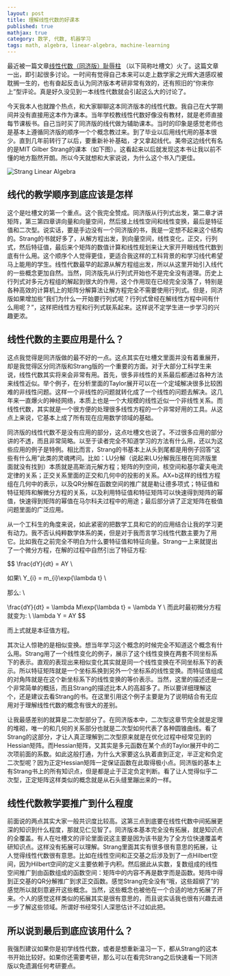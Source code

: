 ```yaml
---
layout: post
title: 理解线性代数的好课本
published: true
mathjax: true
category: 数学, 代数, 机器学习
tags: math, algebra, linear-algebra, machine-learning
---
```


最近被一篇文章[线性代数（同济版）耻辱柱](https://zhuanlan.zhihu.com/p/199665495) （以下简称吐槽文）火了。这篇文章一出，即引起很多讨论。一时间有觉得自己本来可以走上数学家之光辉大道感叹被耽搁一生的，也有奋起反击认为同济版本考研非常有效的，还有照旧的“你来你上”型评论。真是好久没见到一本线性代数就会引起这么大的讨论了。

今天我本人也就蹭个热点，和大家聊聊这本同济版本的线性代数。我自己在大学期间并没有直接用这本作为课本。当年学校教线性代数好像没有教材，就是老师直接每节课板书。自己当时买了同济版的线代做为辅助课本。当时的印象是感觉老师也是基本上遵循同济版的顺序一个个概念教过来。到了毕业以后用线代用的基本很少。直到几年前转行了以后，要重新补补基础，才又拿起线代。美帝这边线代有名的是MIT Gilber Strang的课本（如下图）。这看起来以后就发现这本书让我以前不懂的地方豁然开朗。所以今天就想和大家说说，为什么这个书入门更佳。

![Strang Linear Algebra](https://i.gr-assets.com/images/S/compressed.photo.goodreads.com/books/1348384442l/179699.jpg)

## 线代的教学顺序到底应该是怎样

这个是吐槽文的第一个重点。这个我完全赞成。同济版从行列式出发，第二章才讲矩阵，第三第四章讲向量和向量空间，然后接上线性空间和线性变换，最后是特征值和二次型。说实话，要是手边没有一个同济版的书，我是一定想不起来这个结构的。Strang的书就好多了，从解方程出发，到向量空间，线性变化，正交，行列式，然后特征值，最后来个矩阵的数值计算和线性规划来让大家开开眼线性代数到底有什么用。这个顺序个人觉得更佳，更适合我这样的工科背景的和学习线代希望马上能用的学生。线性代数最早的起源从解方程组出发，所以从这里开始引入线代的一些概念更加自然。当然，同济版先从行列式开始也不是完全没有道理。历史上行列式对多元方程组的解起到很大的作用，这个作用现在已经完全没落了，特别是各种高效的计算机上的矩阵分解算法让解方程完全不需要使用行列式。但是，同济版如果增加些“我们为什么一开始要行列式呢？行列式曾经在解线性方程中间有什么用呢？”，这样把线性方程和行列式联系起来。这样说不定学生进一步学习的兴趣更浓。

## 线性代数的主要应用是什么？

这点我觉得是同济版做的最不好的一点。这点其实在吐槽文里面并没有着重展开，却是我觉得区分同济版和Strang版的一个重要的方面。对于大部分工科学生来说，线性代数其实将来会非常有用。首先，很多非线性的关系最后都通过各种方法来线性近似。举个例子，在分析里面的Taylor展开可以在一个定域解决很多比较困难的非线性问题。这样一个非线性的问题就转化成了一个线性的问题去解决。这几年来一直爆火的神经网络，本质上也是一个大规模的线性近似一个非线性关系。而线性代数，其实就是一个很方便的处理很多线性方程的一个非常好用的工具。从这点上来说，它基本上成了所有现在应用数学领域的基础。

同济版的线性代数不是没有应用的部分，这点吐槽文也说了。不过很多应用的部分讲的不透，而且非常简略。以至于读者完全不知道学习的方法有什么用，还以为这些应用的例子是特例。相比而言，Strang的书基本上从头到尾都是用例子回答“这些有什么用”此类的灵魂拷问。比如：LU分解（说起来LU分解我压根在同济版里面就没有找到）本质就是高斯消元解方程；矩阵的列空间，核空间和基尔霍夫电流定律的关系；正交关系里面的正交和几何中的投影的关系。AX=b这样的线性方程组在几何中的表示，以及QR分解在函数空间的推广就是勒让德多项式；特征值和特征矩阵和解微分方程的关系，以及利用特征值和特征矩阵可以快速得到矩阵的幂值，快速得到矩阵的幂值在马尔科夫过程中的用途；最后部分讲了正定矩阵在极值问题里面的广泛应用。

从一个工科生的角度来说，如此紧密的把数学工具和它的的应用结合让我的学习更有动力。我不否认纯粹数学体系的美，但是对于我而言学习线性代数主要为了用它。比如我在之前完全不明白为什么要特征值和特征向量。Strang一上来就提出了一个微分方程，在解的过程中自然引出了特征方程:

$$
\frac{dY}{dt} = AY \\

如果\ Y_{i} = m_{i}\exp{\lambda t} \\

那么: \\

\frac{dY}{dt} = \lambda M\exp{\lambda t} = \lambda Y \\
而此时最初微分方程就变为: \\
\lambda Y = AY
$$

而上式就是本征值方程。

其次让人惊艳的是相似变换。想当年学习这个概念的时候完全不知道这个概念有什么用。Strang用了一个线性变化的例子，展示了这个线性变换在两套不同坐标系下的表示。直观的表现出来相似变化其实就是同一个线性变换在不同坐标系下的表示。所以特征矩阵就是一个坐标系换到另外一个坐标系的线性变换。而特征值组成的对角阵就是在这个新坐标系下的线性变换的等价表示。当然，这里的描述还是一个非常简单的概括，而且Strang的描述比本人的高超多了。所以要详细理解这个，还是建议去看Strang的书。在这里引用这个例子主要是为了说明结合有无应用对于理解线性代数的概念有很大的差别。

让我最感差别的就算是二次型部分了。在同济版本中，二次型这章节完全就是定理的堆砌，唯一的和几何的关系部分也就是二次型如何代表了各种圆锥曲线。看了Strang的这部分，才让人真正理解到二次型原来就是在优化过程中经常见到的Hessian矩阵。而Hessian矩阵，又其实是多元函数在某个点的Taylor展开中的二次项前面的系数。如此这般打通，为什么大家要这么执着直到正定，半正定和负定二次型呢？因为正定Hessian矩阵一定保证函数在此取得极小点。同济版的基本上有Strang书上的所有知识点，但是都是止于正定负定判断。看了让人觉得似乎二次型，正定矩阵这样类似的概念就是从石头缝里蹦出来的一样。

## 线性代数教学要推广到什么程度

前面说的两点其实大家一般共识度比较高。这第三点到底要在线性代数中间拓展更深的知识到什么程度，那就见仁见智了。同济版本基本完全没有拓展，就是知识点的全覆盖。有人在吐槽文的评论里面说这主要是因为该书是为了全方位快速覆盖考研知识点。这样没有拓展可以理解。Strang里面其实有很多很有意思的拓展，让人觉得线性代数很有意思。比如在线性空间和正交基之后涉及到了一点Hilbert空间，因为Hilbert空间的定义主要依赖于内积。然后据此从实数，复数组成的线性空间推广到由函数组成的函数空间：矩阵中的内容不再是数字而是函数。矩阵中得到正交基的QR分解推广到求正交函数。感觉Strang完全没有“哦，这些超纲了”的感觉所以就刻意避开这些概念。当然，这些概念也被他在一个合适的地方拓展了开来。个人的感觉这样类似的拓展其实是很有意思的，而且说实话我也很有兴趣去进一步了解这些领域。所谓好书经常引人深思估计不过如此把。

## 所以说到最后到底应该用什么？

我强烈建议如果你是初学线性代数，或者是想重新温习一下，都从Strang的这本书开始比较好。如果你还需要考研，那么可以在看完Strang之后快速看一下同济版以免遗漏任何考研要点。
